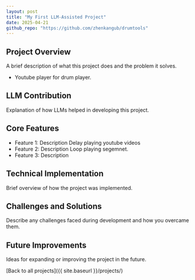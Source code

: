 ```yaml
---
layout: post
title: "My First LLM-Assisted Project"
date: 2025-04-21
github_repo: "https://github.com/zhenkangub/drumtools"
---
```


## Project Overview
A brief description of what this project does and the problem it solves.
- Youtube player for drum player. 

## LLM Contribution
Explanation of how LLMs helped in developing this project.


## Core Features
- Feature 1: Description
  Delay playing youtube videos
- Feature 2: Description
  Loop playing segemnet.
- Feature 3: Description
  

## Technical Implementation
Brief overview of how the project was implemented.

## Challenges and Solutions
Describe any challenges faced during development and how you overcame them.

## Future Improvements
Ideas for expanding or improving the project in the future.

[Back to all projects]({{ site.baseurl }}/projects/)
